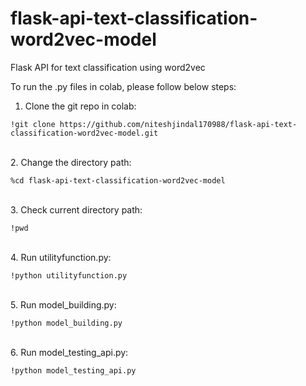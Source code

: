 # flask-api-text-classification-word2vec-model
Flask API for text classification using word2vec

To run the .py files in colab, please follow below steps:


1. Clone the git repo in colab:
```
!git clone https://github.com/niteshjindal170988/flask-api-text-classification-word2vec-model.git
```

<br>
2. Change the directory path:

```
%cd flask-api-text-classification-word2vec-model
```

<br>
3. Check current directory path:
<br>

```
!pwd
```

<br>
4. Run utilityfunction.py:
<br>

```
!python utilityfunction.py
```

<br>
5. Run model_building.py:
<br>

```
!python model_building.py
```
<br>
6. Run model_testing_api.py:
<br>

```
!python model_testing_api.py
```

